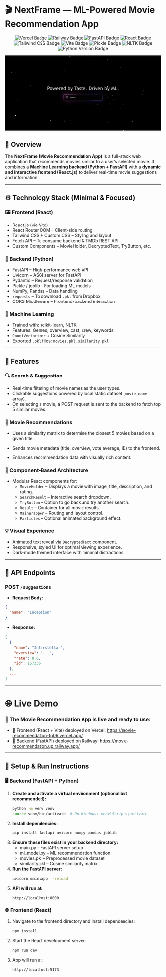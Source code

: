 # 🎬 NextFrame — ML-Powered Movie Recommendation App

<p align="center">
  <!-- Deployment Platforms -->
  <a href="https://movie-recommendation-tp06.vercel.app/">
    <img src="https://img.shields.io/badge/Frontend-Vercel-black?style=for-the-badge&logo=vercel&logoColor=white" alt="Vercel Badge"/>
  </a>
  <img src="https://img.shields.io/badge/Backend-Railway-4433FF?style=for-the-badge&logo=railway&logoColor=white" alt="Railway Badge"/>

  <!-- Core Technologies -->
  <img src="https://img.shields.io/badge/Framework-FastAPI-009688?style=for-the-badge&logo=fastapi&logoColor=white" alt="FastAPI Badge"/>
  <img src="https://img.shields.io/badge/UI-React-61DAFB?style=for-the-badge&logo=react&logoColor=black" alt="React Badge"/>
  <img src="https://img.shields.io/badge/Styling-Tailwind_CSS-38B2AC?style=for-the-badge&logo=tailwind-css&logoColor=white" alt="Tailwind CSS Badge"/>
  <img src="https://img.shields.io/badge/Build-Vite-646CFF?style=for-the-badge&logo=vite&logoColor=white" alt="Vite Badge"/>

  <!-- ML / NLP -->
  <img src="https://img.shields.io/badge/Model-Pickle-blue?style=for-the-badge&logo=python&logoColor=white" alt="Pickle Badge"/>
  <img src="https://img.shields.io/badge/NLP-NLTK-85C88A?style=for-the-badge&logo=python&logoColor=white" alt="NLTK Badge"/>

  <!-- Python & Live -->
  <img src="https://img.shields.io/badge/Python-3.10+-3776AB?style=for-the-badge&logo=python&logoColor=white" alt="Python Version Badge"/>
</p>

<p align="center">
  <img src="banner.png" alt="NextFrame Banner" style="max-width: 100%;">
</p>


## 📝 Overview

The **NextFrame (Movie Recommendation App)** is a full-stack web application that recommends movies similar to a user’s selected movie. It combines a **Machine Learning backend (Python + FastAPI)** with a **dynamic and interactive frontend (React.js)** to deliver real-time movie suggestions and information

---

## ⚙️ Technology Stack (Minimal & Focused)

### 🖼️ Frontend (React)
- React.js (via Vite)
- React Router DOM – Client-side routing
- Tailwind CSS + Custom CSS – Styling and layout
- Fetch API – To consume backend & TMDb REST API
- Custom Components – MovieHolder, DecryptedText, TryButton, etc.

### 🧠 Backend (Python)
- FastAPI – High-performance web API
- Uvicorn – ASGI server for FastAPI
- Pydantic – Request/response validation
- Pickle / joblib – For loading ML models
- NumPy, Pandas – Data handling
- `requests` – To download `.pkl` from Dropbox
- CORS Middleware – Frontend-backend interaction

### 🤖 Machine Learning
- Trained with: scikit-learn, NLTK
- Features: Genres, overview, cast, crew, keywords
- `CountVectorizer` + Cosine Similarity
- Exported `.pkl` files: `movies.pkl`, `similarity.pkl`

---

## 🚀 Features

### 🔍 Search & Suggestion
- Real-time filtering of movie names as the user types.
- Clickable suggestions powered by local static dataset (`movie_name` array).
- On selecting a movie, a POST request is sent to the backend to fetch top 5 similar movies.

### 🎥 Movie Recommendations
- Uses a similarity matrix to determine the closest 5 movies based on a given title.
- Sends movie metadata (title, overview, vote average, ID) to the frontend.

- Enhances recommendation data with visually rich content.

### 🧩 Component-Based Architecture
- Modular React components for:
  - `MovieHolder` – Displays a movie with image, title, description, and rating.
  - `SearchResult` – Interactive search dropdown.
  - `TryButton` – Option to go back and try another search.
  - `Result` – Container for all movie results.
  - `MainWrapper` – Routing and layout control.
  - `Particles` – Optional animated background effect.

### 💡 Visual Experience
- Animated text reveal via `DecryptedText` component.
- Responsive, styled UI for optimal viewing experience.
- Dark-mode themed interface with minimal distractions.

---

## 🔗 API Endpoints

### POST `/suggestions`
- **Request Body:**
```json
{
  "name": "Inception"
}
```
- **Response:**
```json
[
  {
    "name": "Interstellar",
    "overview": "...",
    "rate": 8.6,
    "id": 157336
  },
  ...
]
```

--- 

# 🌐 Live Demo
### 🚀 The Movie Recommendation App is live and ready to use:
  - 🔗 Frontend (React + Vite) deployed on Vercel:
    https://movie-recommendation-tp06.vercel.app/
  - 🔗 Backend (FastAPI) deployed on Railway:
    https://movie-recommendation.up.railway.app/

---

## 🔧 Setup & Run Instructions

### 🖥️ Backend (FastAPI + Python)

1. **Create and activate a virtual environment (optional but recommended):**
   ```bash
   python -m venv venv
   source venv/bin/activate  # On Windows: venv\Scripts\activate
2. **Install dependencies:**
   ```bash
   pip install fastapi uvicorn numpy pandas joblib
3. **Ensure these files exist in your backend directory:**
   - main.py – FastAPI server setup
   - ml_model.py – ML recommendation function
   - movies.pkl – Preprocessed movie dataset
   - similarity.pkl – Cosine similarity matrix
4. **Run the FastAPI server:**
   ```bash
   uvicorn main:app --reload
5. **API will run at:**
   ```bash
   http://localhost:8000

### 🌐 Frontend (React)
1. Navigate to the frontend directory and install dependencies:
   ```bash
   npm install
2. Start the React development server:
   ```bash
   npm run dev
3. App will run at:
   ```bash
   http://localhost:5173
